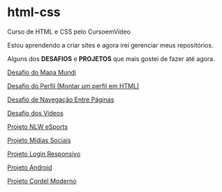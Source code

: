 # html-css
 Curso de HTML e CSS pelo CursoemVídeo


Estou aprendendo a criar sites e agora irei gerenciar meus repositórios.


Alguns dos <strong>DESAFIOS</strong> e <strong>PROJETOS</strong> que mais gostei de fazer até agora.

<a href = "https://ericksouza94.github.io/html-css/Desafios/desafio03/index.html" target="_blank"> Desafio do Mapa Mundi

<a href = "https://ericksouza94.github.io/html-css/Desafios/desafio05/index.html" target="_blank"> Desafio do Perfil (Montar um perfil em HTML)

<a href = "https://ericksouza94.github.io/html-css/Desafios/desafio08/index.html" target="_blank"> Desafio de Navegação Entre Páginas

<a href ="https://ericksouza94.github.io/html-css/Desafios/desafio09/index.html" target="_blank"> Desafio dos Vídeos

<a href = "https://ericksouza94.github.io/projeto-nlw/" target="_blank"> Projeto NLW eSports

<a href = "https://ericksouza94.github.io/projeto-redes-sociais/" target="_blank"> Projeto Mídias Sociais

<a href = "https://ericksouza94.github.io/projeto-login/" target="_blank"> Projeto Login Responsivo

<a href = "https://ericksouza94.github.io/projeto-android/" target="_blank"> Projeto Android

<a href = "https://ericksouza94.github.io/projeto-cordel/" target="_blank"> Projeto Cordel Moderno
